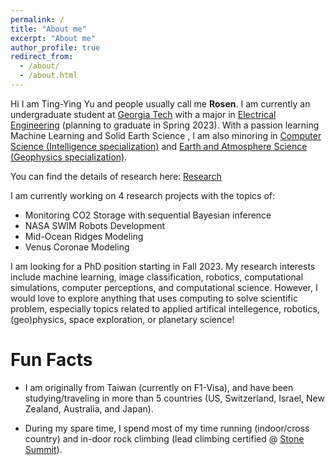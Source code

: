 ```yaml
---
permalink: /
title: "About me"
excerpt: "About me"
author_profile: true
redirect_from: 
  - /about/
  - /about.html
---
```




<!-- About me
======== -->
Hi I am Ting-Ying Yu and people usually call me **Rosen**. I am currently an undergraduate student at [Georgia Tech](https://www.gatech.edu/) with a major in [Electrical Engineering](https://www.ece.gatech.edu/) (planning to graduate in Spring 2023). With a passion learning Machine Learning and Solid Earth Science , I am also minoring in [Computer Science (Intelligence specialization)](https://www.cc.gatech.edu/degree-programs/minor-computing-intelligence) and [Earth and Atmosphere Science (Geophysics specialization)](https://eas.gatech.edu/undergrad/geophysics-minor). 

You can find the details of research here: [Research](https://rosenyu304.github.io/research/)

I am currently working on 4 research projects with the topics of: 
* Monitoring CO2 Storage with sequential Bayesian inference
* NASA SWIM Robots Development
* Mid-Ocean Ridges Modeling
* Venus Coronae Modeling

<!-- Recently, I am seeking a part-time software engineering position starting in January 2023 (Spring 2023 semester). I have experience writing code in almost all commercially-used high-level programming languages (Python, Java, C/C++, ......) with knowledge of machine learning & training datasets with Pytorch/Julia, object-oriented programming and data structure & algorithm. Moreover, I also enjoy doing embedded programming for building robots or microcontroller control! -->

I am looking for a PhD position starting in Fall 2023. My research interests include machine learning, image classification, robotics, computational simulations, computer perceptions, and computational science. However, I would love to explore anything that uses computing to solve scientific problem, especially topics related to applied artifical intellegence, robotics, (geo)physics, space exploration, or planetary science!

Fun Facts
========
- I am originally from Taiwan (currently on F1-Visa), and have been studying/traveling in more than 5 countries (US, Switzerland, Israel, New Zealand, Australia, and Japan). <br>

- During my spare time, I spend most of my time running (indoor/cross country) and in-door rock climbing (lead climbing certified @ [Stone Summit](https://www.ssclimbing.com/)). <br>

<!-- &nbsp;&nbsp;&nbsp;&nbsp;&nbsp;&nbsp; 
 🎵 Running Playlist (Japanese): [Link](https://www.youtube.com/playlist?list=PLEtGS_IHQTVYV-qyCBDASQ_73WdPUVwta) <br>
&nbsp;&nbsp;&nbsp;&nbsp;&nbsp;&nbsp; 
 🎵 Rock Climbing Plalist: [Link](https://open.spotify.com/playlist/5F4NVYT8G6BhZ1eZwcs3Ci?si=56392b1d799c4fc9) -->

